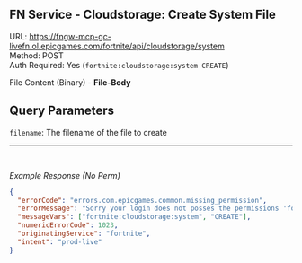 ## FN Service - Cloudstorage: Create System File

URL: https://fngw-mcp-gc-livefn.ol.epicgames.com/fortnite/api/cloudstorage/system \
Method: POST \
Auth Required: Yes (`fortnite:cloudstorage:system CREATE`)

File Content (Binary) - **File-Body**

## Query Parameters

`filename`: The filename of the file to create

---

<br/>

_Example Response (No Perm)_

```json
{
  "errorCode": "errors.com.epicgames.common.missing_permission",
  "errorMessage": "Sorry your login does not posses the permissions 'fortnite:cloudstorage:system CREATE' needed to perform the requested operation",
  "messageVars": ["fortnite:cloudstorage:system", "CREATE"],
  "numericErrorCode": 1023,
  "originatingService": "fortnite",
  "intent": "prod-live"
}
```
